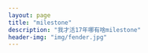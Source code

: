 ```yaml
---
layout: page
title: "milestone"
description: "我才活17年哪有啥milestone"
header-img: "img/fender.jpg"
---
```







